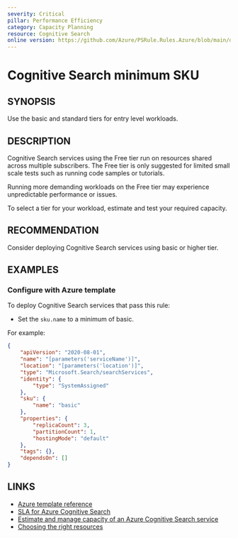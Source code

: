 ```yaml
---
severity: Critical
pillar: Performance Efficiency
category: Capacity Planning
resource: Cognitive Search
online version: https://github.com/Azure/PSRule.Rules.Azure/blob/main/docs/en/rules/Azure.Search.SKU.md
---
```


# Cognitive Search minimum SKU

## SYNOPSIS

Use the basic and standard tiers for entry level workloads.

## DESCRIPTION

Cognitive Search services using the Free tier run on resources shared across multiple subscribers.
The Free tier is only suggested for limited small scale tests such as running code samples or tutorials.

Running more demanding workloads on the Free tier may experience unpredictable performance or issues.

To select a tier for your workload, estimate and test your required capacity.

## RECOMMENDATION

Consider deploying Cognitive Search services using basic or higher tier.

## EXAMPLES

### Configure with Azure template

To deploy Cognitive Search services that pass this rule:

- Set the `sku.name` to a minimum of basic.

For example:

```json
{
    "apiVersion": "2020-08-01",
    "name": "[parameters('serviceName')]",
    "location": "[parameters('location')]",
    "type": "Microsoft.Search/searchServices",
    "identity": {
        "type": "SystemAssigned"
    },
    "sku": {
        "name": "basic"
    },
    "properties": {
        "replicaCount": 3,
        "partitionCount": 1,
        "hostingMode": "default"
    },
    "tags": {},
    "dependsOn": []
}
```

## LINKS

- [Azure template reference](https://docs.microsoft.com/azure/templates/microsoft.search/searchservices#sku-object)
- [SLA for Azure Cognitive Search](https://azure.microsoft.com/support/legal/sla/search)
- [Estimate and manage capacity of an Azure Cognitive Search service](https://docs.microsoft.com/azure/search/search-capacity-planning)
- [Choosing the right resources](https://docs.microsoft.com/azure/architecture/framework/scalability/capacity#choosing-the-right-resources)
